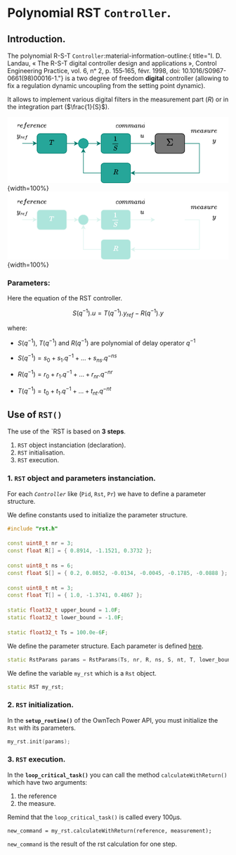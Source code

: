 # Polynomial RST `Controller`.
## Introduction.
The polynomial R-S-T `Controller`:material-information-outline:{ title="I. D. Landau, « The R-S-T digital controller design and applications », Control Engineering Practice, vol. 6, nᵒ 2, p. 155‑165, févr. 1998, doi: 10.1016/S0967-0661(98)00016-1."}
is a two degree of freedom **digital** controller (allowing to fix a regulation dynamic uncoupling from the setting point dynamic). 

It allows to implement various digital filters in the measurement part ($R$) or in the
integration part ($\frac{1}{S}$).

![rst block diagram](images/rst_diagram.svg#only-light){width=100%}
![rst block diagram](images/rst_diagram-dark.svg#only-dark){width=100%}

### Parameters:
Here the equation of the RST controller.

$$S(q^{-1}).u = T(q^{-1}).y_{ref} - R(q^{-1}).y$$

where:

* $S(q^{-1}),\ T(q^{-1})\ \text{and}\ R(q^{-1})$ are polynomial of delay operator $q^{-1}$

* $S(q^{-1}) = s_0 + s_1.q^{-1} + ... + s_{ns}.q^{-ns}$
* $R(q^{-1}) = r_0 + r_1.q^{-1} + ... + r_{nr}.q^{-nr}$
* $T(q^{-1}) = t_0 + t_1.q^{-1} + ... + t_{nt}.q^{-nt}$


## Use of `RST()`
The use of the `RST is based on **3 steps**.

1. `RST` object instanciation (declaration).
2. `RST` initialisation.
3. `RST` execution.
### 1. `RST` object and parameters instanciation.

For each _`Controller`_ like (`Pid`, `Rst`, `Pr`) we have to define a parameter structure.

We define constants used to initialize the parameter structure.
```c++
#include "rst.h"

const uint8_t nr = 3;
const float R[] = { 0.8914, -1.1521, 0.3732 };

const uint8_t ns = 6;
const float S[] = { 0.2, 0.0852, -0.0134, -0.0045, -0.1785, -0.0888 };

const uint8_t nt = 3;
const float T[] = { 1.0, -1.3741, 0.4867 };

static float32_t upper_bound = 1.0F;
static float32_t lower_bound = -1.0F;

static float32_t Ts = 100.0e-6F;
```

We define the parameter structure. Each parameter is defined [here](../../structRstParams).
```c++
static RstParams params = RstParams(Ts, nr, R, ns, S, nt, T, lower_bound, upper_bound);
```


We define the variable `my_rst` which is a `Rst` object.
```c++
static RST my_rst;
```

### 2. `RST` initialization.
In the **`setup_routine()`** of the OwnTech Power API,
you must initialize the `Rst` with its parameters.

```c++
my_rst.init(params);
```

### 3. `RST` execution.
In the **`loop_critical_task()`** you can call the method `calculateWithReturn()`
which have two arguments: 

1. the reference
2. the measure.

Remind that the `loop_critical_task()` is called every 100µs.

```
new_command = my_rst.calculateWithReturn(reference, measurement);
```

`new_command` is the result of the rst calculation for one step.

